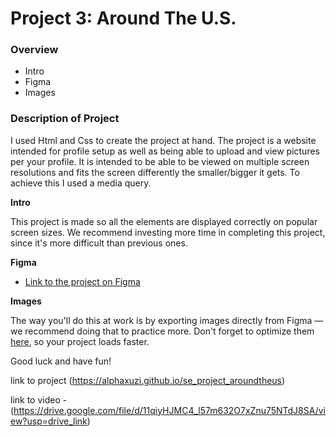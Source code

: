 # Project 3: Around The U.S.

### Overview

- Intro
- Figma
- Images

### Description of Project

I used Html and Css to create the project at hand. The project is a website intended for profile setup as well as being able to upload and view pictures per your profile. It is intended to be able to be viewed on multiple screen resolutions and fits the screen differently the smaller/bigger it gets. To achieve this I used a media query.

**Intro**

This project is made so all the elements are displayed correctly on popular screen sizes. We recommend investing more time in completing this project, since it's more difficult than previous ones.

**Figma**

- [Link to the project on Figma](https://www.figma.com/file/ii4xxsJ0ghevUOcssTlHZv/Sprint-3%3A-Around-the-US?node-id=0%3A1)

**Images**

The way you'll do this at work is by exporting images directly from Figma — we recommend doing that to practice more. Don't forget to optimize them [here](https://tinypng.com/), so your project loads faster.

Good luck and have fun!

link to project (https://alphaxuzi.github.io/se_project_aroundtheus)

link to video - (https://drive.google.com/file/d/11qiyHJMC4_l57m632O7xZnu75NTdJ8SA/view?usp=drive_link)
